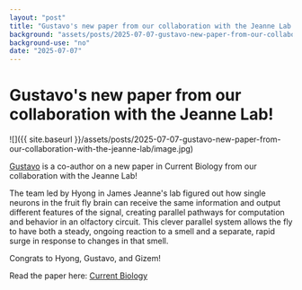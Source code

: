 ```yaml
---
layout: "post"
title: "Gustavo's new paper from our collaboration with the Jeanne Lab!"
background: "assets/posts/2025-07-07-gustavo-new-paper-from-our-collaboration-with-the-jeanne-lab/image.jpg"
background-use: "no"
date: "2025-07-07"
---
```

# Gustavo's new paper from our collaboration with the Jeanne Lab!

![]({{ site.baseurl }}/assets/posts/2025-07-07-gustavo-new-paper-from-our-collaboration-with-the-jeanne-lab/image.jpg)

[Gustavo](https://emonet.biology.yale.edu/team/#Gustavo+Madeira+Santana) is a co-author on a new paper in Current Biology from our collaboration with the Jeanne Lab!

The team led by Hyong in James Jeanne's lab figured out how single neurons in the fruit fly brain can receive the same information and output different features of the signal, creating parallel pathways for computation and behavior in an olfactory circuit. This clever parallel system allows the fly to have both a steady, ongoing reaction to a smell and a separate, rapid surge in response to changes in that smell.

Congrats to Hyong, Gustavo, and Gizem!

Read the paper here: [Current Biology](https://www.cell.com/current-biology/fulltext/S0960-9822(25)00667-0)
